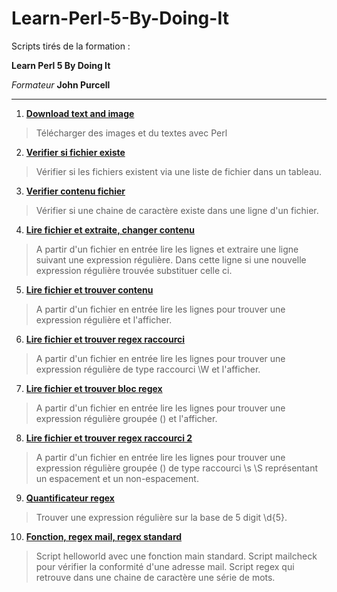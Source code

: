 # Learn-Perl-5-By-Doing-It

Scripts tirés de la formation :

__Learn Perl 5 By Doing It__

*Formateur*
__John Purcell__

---
1. [__Download text and image__](https://github.com/digithanh/Learn-Perl-5-By-Doing-It/blob/main/tuto03/tutorial3.pl)
> Télécharger des images et du textes avec Perl

2. [__Verifier si fichier existe__](https://github.com/digithanh/Learn-Perl-5-By-Doing-It/blob/main/tuto04/main.pl)
> Vérifier si les fichiers existent via une liste de fichier dans un tableau.

3. [__Verifier contenu fichier__](https://github.com/digithanh/Learn-Perl-5-By-Doing-It/blob/main/tuto05/main.pl)
> Vérifier si une chaine de caractère existe dans une ligne d'un fichier.

4. [__Lire fichier et extraite, changer contenu__](https://github.com/digithanh/Learn-Perl-5-By-Doing-It/blob/main/tuto06/main.pl)
> A partir d'un fichier en entrée lire les lignes et extraire une ligne suivant une expression régulière.
> Dans cette ligne si une nouvelle expression régulière trouvée substituer celle ci.

5. [__Lire fichier et trouver contenu__](https://github.com/digithanh/Learn-Perl-5-By-Doing-It/blob/main/tuto07/main.pl)
> A partir d'un fichier en entrée lire les lignes pour trouver une expression régulière et l'afficher.

6. [__Lire fichier et trouver regex raccourci__](https://github.com/digithanh/Learn-Perl-5-By-Doing-It/blob/main/tuto08/main.pl)
> A partir d'un fichier en entrée lire les lignes pour trouver une expression régulière de type raccourci \W et l'afficher.

7. [__Lire fichier et trouver bloc regex__](https://github.com/digithanh/Learn-Perl-5-By-Doing-It/blob/main/tuto09/main.pl)
> A partir d'un fichier en entrée lire les lignes pour trouver une expression régulière groupée () et l'afficher.

8. [__Lire fichier et trouver regex raccourci 2__](https://github.com/digithanh/Learn-Perl-5-By-Doing-It/blob/main/tuto10/main.pl)
> A partir d'un fichier en entrée lire les lignes pour trouver une expression régulière groupée () de type raccourci \s \S représentant un espacement et un non-espacement.

9. [__Quantificateur regex__](https://github.com/digithanh/Learn-Perl-5-By-Doing-It/blob/main/tuto11/main.pl)
> Trouver une expression régulière sur la base de 5 digit \d{5}.

10. [__Fonction, regex mail, regex standard__](https://github.com/digithanh/Learn-Perl-5-By-Doing-It/blob/main/tuto12/)
> Script helloworld avec une fonction main standard.
> Script mailcheck pour vérifier la conformité d'une adresse mail.
> Script regex qui retrouve dans une chaine de caractère une série de mots. 